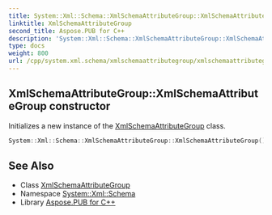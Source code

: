 ```yaml
---
title: System::Xml::Schema::XmlSchemaAttributeGroup::XmlSchemaAttributeGroup constructor
linktitle: XmlSchemaAttributeGroup
second_title: Aspose.PUB for C++
description: 'System::Xml::Schema::XmlSchemaAttributeGroup::XmlSchemaAttributeGroup constructor. Initializes a new instance of the XmlSchemaAttributeGroup class in C++.'
type: docs
weight: 800
url: /cpp/system.xml.schema/xmlschemaattributegroup/xmlschemaattributegroup/
---
```

## XmlSchemaAttributeGroup::XmlSchemaAttributeGroup constructor


Initializes a new instance of the [XmlSchemaAttributeGroup](../) class.

```cpp
System::Xml::Schema::XmlSchemaAttributeGroup::XmlSchemaAttributeGroup()
```

## See Also

* Class [XmlSchemaAttributeGroup](../)
* Namespace [System::Xml::Schema](../../)
* Library [Aspose.PUB for C++](../../../)
